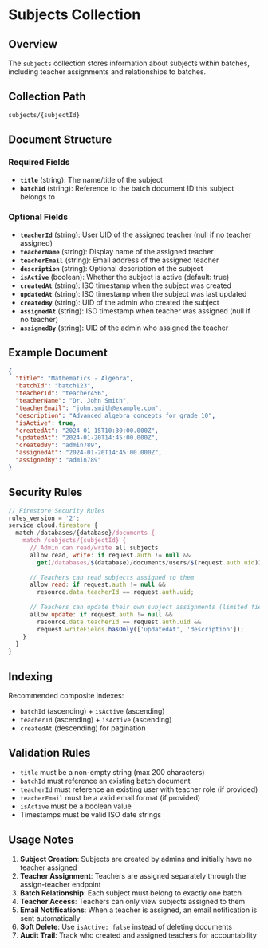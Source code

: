# Subjects Collection

## Overview
The `subjects` collection stores information about subjects within batches, including teacher assignments and relationships to batches.

## Collection Path
```
subjects/{subjectId}
```

## Document Structure

### Required Fields
- **`title`** (string): The name/title of the subject
- **`batchId`** (string): Reference to the batch document ID this subject belongs to

### Optional Fields
- **`teacherId`** (string): User UID of the assigned teacher (null if no teacher assigned)
- **`teacherName`** (string): Display name of the assigned teacher
- **`teacherEmail`** (string): Email address of the assigned teacher
- **`description`** (string): Optional description of the subject
- **`isActive`** (boolean): Whether the subject is active (default: true)
- **`createdAt`** (string): ISO timestamp when the subject was created
- **`updatedAt`** (string): ISO timestamp when the subject was last updated
- **`createdBy`** (string): UID of the admin who created the subject
- **`assignedAt`** (string): ISO timestamp when teacher was assigned (null if no teacher)
- **`assignedBy`** (string): UID of the admin who assigned the teacher

## Example Document
```json
{
  "title": "Mathematics - Algebra",
  "batchId": "batch123",
  "teacherId": "teacher456",
  "teacherName": "Dr. John Smith",
  "teacherEmail": "john.smith@example.com",
  "description": "Advanced algebra concepts for grade 10",
  "isActive": true,
  "createdAt": "2024-01-15T10:30:00.000Z",
  "updatedAt": "2024-01-20T14:45:00.000Z",
  "createdBy": "admin789",
  "assignedAt": "2024-01-20T14:45:00.000Z",
  "assignedBy": "admin789"
}
```

## Security Rules
```javascript
// Firestore Security Rules
rules_version = '2';
service cloud.firestore {
  match /databases/{database}/documents {
    match /subjects/{subjectId} {
      // Admin can read/write all subjects
      allow read, write: if request.auth != null && 
        get(/databases/$(database)/documents/users/$(request.auth.uid)).data.role == 'admin';
      
      // Teachers can read subjects assigned to them
      allow read: if request.auth != null && 
        resource.data.teacherId == request.auth.uid;
      
      // Teachers can update their own subject assignments (limited fields)
      allow update: if request.auth != null && 
        resource.data.teacherId == request.auth.uid &&
        request.writeFields.hasOnly(['updatedAt', 'description']);
    }
  }
}
```

## Indexing
Recommended composite indexes:
- `batchId` (ascending) + `isActive` (ascending)
- `teacherId` (ascending) + `isActive` (ascending)
- `createdAt` (descending) for pagination

## Validation Rules
- `title` must be a non-empty string (max 200 characters)
- `batchId` must reference an existing batch document
- `teacherId` must reference an existing user with teacher role (if provided)
- `teacherEmail` must be a valid email format (if provided)
- `isActive` must be a boolean value
- Timestamps must be valid ISO date strings

## Usage Notes
1. **Subject Creation**: Subjects are created by admins and initially have no teacher assigned
2. **Teacher Assignment**: Teachers are assigned separately through the assign-teacher endpoint
3. **Batch Relationship**: Each subject must belong to exactly one batch
4. **Teacher Access**: Teachers can only view subjects assigned to them
5. **Email Notifications**: When a teacher is assigned, an email notification is sent automatically
6. **Soft Delete**: Use `isActive: false` instead of deleting documents
7. **Audit Trail**: Track who created and assigned teachers for accountability